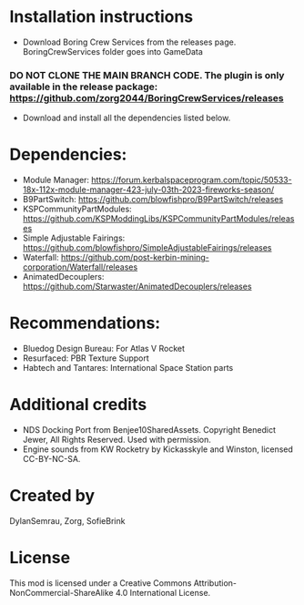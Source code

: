 # Installation instructions
- Download Boring Crew Services from the releases page. BoringCrewServices folder goes into GameData
### DO NOT CLONE THE MAIN BRANCH CODE. The plugin is only available in the release package: https://github.com/zorg2044/BoringCrewServices/releases   
- Download and install all the dependencies listed below.

# Dependencies:

- Module Manager: https://forum.kerbalspaceprogram.com/topic/50533-18x-112x-module-manager-423-july-03th-2023-fireworks-season/
- B9PartSwitch: https://github.com/blowfishpro/B9PartSwitch/releases
- KSPCommunityPartModules: https://github.com/KSPModdingLibs/KSPCommunityPartModules/releases
- Simple Adjustable Fairings: https://github.com/blowfishpro/SimpleAdjustableFairings/releases
- Waterfall: https://github.com/post-kerbin-mining-corporation/Waterfall/releases
- AnimatedDecouplers: https://github.com/Starwaster/AnimatedDecouplers/releases

# Recommendations:

- Bluedog Design Bureau: For Atlas V Rocket
- Resurfaced: PBR Texture Support
- Habtech and Tantares: International Space Station parts

# Additional credits

- NDS Docking Port from Benjee10SharedAssets. Copyright Benedict Jewer, All Rights Reserved. Used with permission.
- Engine sounds from KW Rocketry by Kickasskyle and Winston, licensed CC-BY-NC-SA.

# Created by
DylanSemrau, Zorg, SofieBrink

# License
This mod is licensed under a Creative Commons Attribution-NonCommercial-ShareAlike 4.0 International License.
